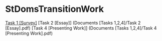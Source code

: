 # StDomsTransitionWork

[Task 1 [Survey]](https://github.com/chudasmat/StDomsTransitionWork/blob/main/Documents%20%5BTasks%201%2C2%2C4%5D/Task%201%20%5BSurvey%5D.pdf)
[Task 2 [Essay]] (Documents [Tasks 1,2,4]/Task 2 [Essay].pdf)
[Task 4 [Presenting Work]] (Documents [Tasks 1,2,4]/Task 4 [Presenting Work].pdf)
